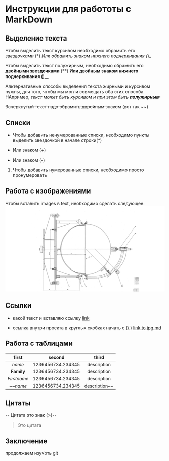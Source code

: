# Инструкции для работоты с MarkDown
## Выделение текста 
Чтобы выделить текст курсивом необходимо обрамить его  *звездочками* (*)
_Или обрамить знаком нижнего подчеркивания (_)_

Чтобы выделить текст полужирным, необходимо обрамить его **двойными звездочками** (**)
__Или двойным знаком нижнего подчеркивания (__)__

Альтернативные способы выделения текста жирными и курсивом нужны, для того, чтобы мы могли совмещать оба этих способа. НАпример,
_текст может быть курсивом и при этом быть **полужирным**_

 ~~Зачеркнутый текст надо обрамить двройным знаком~~ (вот так ~~)
## Списки
* Чтобы добавить ненумерованные списки, необходимо пункты выделить звездочкой в начале строки(*)
+ Или знаком (+) 
- Или знаком (-)

1. Чтобы добавить нумерованные списки, необходимо просто пронумеровать
## Работа с изображениями
Чтобы вставить images в text, необходимо сделать следующее:
![Чертеж](TestImages.jpg)
## Ссылки
* какой текст и вставляю ссылку [link](https://google.com)
+ ccылка внутри проекта в круглых скобках начать с (/.) [link to jpg.md](./TestImages.jpg)

## Работа с таблицами
first | second | third
:---: | :---: | :---:
*name* | 1236456734.234345 | description
**Family** | 1236456734.234345 | description
*Firstname* | 1236456734.234345 | description
~~*name* | 1236456734.234345 | description~~
## Цитаты
-- Цитата это знак (>)--
>Это цитата
## Заключение
продолжаем изучbть git